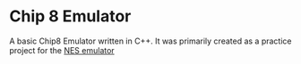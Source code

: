 # Chip 8 Emulator

A basic Chip8 Emulator written in C++. It was primarily created as a practice project for the [NES emulator]()
